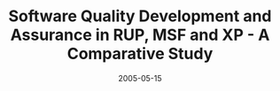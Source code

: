 ---
abstract: ''
authors:
- Wolfgang Zuser
- Stefan Heil
- Thomas Grechenig
date: '2005-05-15'
featured: false
links:
- name: Publik
  url: https://publik.tuwien.ac.at/showentry.php?ID=139692&lang=2
publication: 'Vortrag: Workshop on Software Quality, St. Louis, Missouri; 15.05.2005
  - 21.05.2005; in: "Proc. 3rd Workshop on Software Quality in conjunction with ICSE
  2005", ACM Press, (2005), ISBN: 1-59593-122-8; S. 29 - 34'
publication_types:
- '1'
publishDate: '2005-05-15'
title: Software Quality Development and Assurance in RUP, MSF and XP - A Comparative
  Study
url_pdf: ''
---